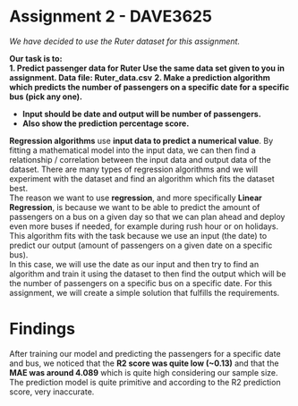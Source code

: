 # Assignment 2 - DAVE3625

_We have decided to use the Ruter dataset for this assignment._

**Our task is to:**<br>
**1. Predict passenger data for Ruter Use the same data set given to you in assignment. Data file: Ruter_data.csv**
**2. Make a prediction algorithm which predicts the number of passengers on a specific date for a specific bus (pick any one).**
   - **Input should be date and output will be number of passengers.**
   - **Also show the prediction percentage score.**

**Regression algorithms** use **input data to predict a numerical value**. By fitting a mathematical model into the input data, we can then find a relationship / correlation between the input data and output data of the dataset. There are many types of regression algorithms and we will experiment with the dataset and find an algorithm which fits the dataset best.
<br>The reason we want to use **regression**, and more specifically **Linear Regression**, is because we want to be able to predict the amount of passengers on a bus on a given day so that we can plan ahead and deploy even more buses if needed, for example during rush hour or on holidays. This algorithm fits with the task because we use an input (the date) to predict our output (amount of passengers on a given date on a specific bus).
<br>In this case, we will use the date as our input and then try to find an algorithm and train it using the dataset to then find the output which will be the number of passengers on a specific bus on a specific date.
For this assignment, we will create a simple solution that fulfills the requirements.


# Findings
After training our model and predicting the passengers for a specific date and bus, we noticed that the **R2 score was quite low (~0.13)** and that the **MAE was around 4.089** which is quite high considering our sample size.
The prediction model is quite primitive and according to the R2 prediction score, very inaccurate.
